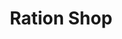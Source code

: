 ---
title: "Ration Shop"
url: /parappanangadi/ration-shop-chamravattam-tirur-kozhikkode-road/
shop: convenience
---